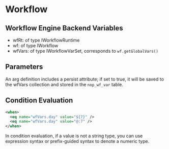 # Workflow

## Workflow Engine Backend Variables

* wfRt: of type IWorkflowRuntime
* wf: of type IWorkflow
* wfVars: of type IWorkflowVarSet, corresponds to `wf.getGlobalVars()`

## Parameters
An arg definition includes a persist attribute; if set to true, it will be saved to the wfVars collection and stored in the `nop_wf_var` table.

## Condition Evaluation

```xml
<when>
  <eq name="wfVars.day" value="${7}" />
  <eq name="wfVars.day" value="@:7" />
</when>
```

In condition evaluation, if a value is not a string type, you can use expression syntax or prefix-guided syntax to denote a numeric type.
<!-- SOURCE_MD5:ccaf9ca4da18716bce6e5c0efe8fd49a-->
